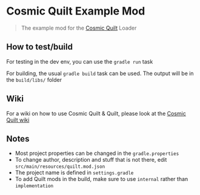 # Cosmic Quilt Example Mod
> The example mod for the [Cosmic Quilt](https://codeberg.org/CRModders/cosmic-quilt) Loader

## How to test/build
For testing in the dev env, you can use the `gradle run` task

For building, the usual `gradle build` task can be used. The output will be in the `build/libs/` folder

## Wiki
For a wiki on how to use Cosmic Quilt & Quilt, please look at the [Cosmic Quilt wiki](https://codeberg.org/CRModders/cosmic-quilt/wiki) 

## Notes
- Most project properties can be changed in the `gradle.properties`
- To change author, description and stuff that is not there, edit `src/main/resources/quilt.mod.json`
- The project name is defined in `settings.gradle`
- To add Quilt mods in the build, make sure to use `internal` rather than `implementation`